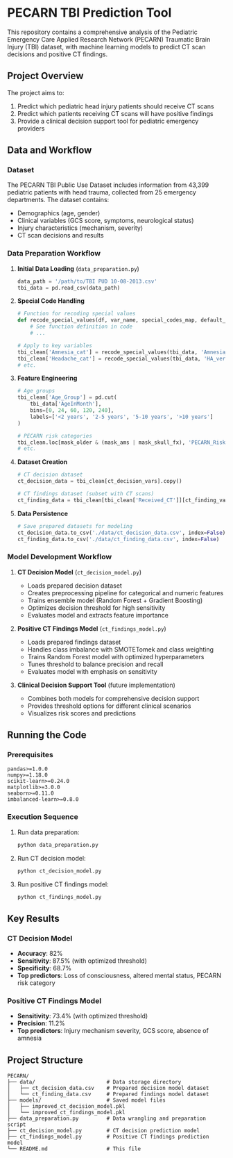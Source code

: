 # PECARN TBI Prediction Tool

This repository contains a comprehensive analysis of the Pediatric Emergency Care Applied Research Network (PECARN) Traumatic Brain Injury (TBI) dataset, with machine learning models to predict CT scan decisions and positive CT findings.

## Project Overview

The project aims to:
1. Predict which pediatric head injury patients should receive CT scans
2. Predict which patients receiving CT scans will have positive findings
3. Provide a clinical decision support tool for pediatric emergency providers

## Data and Workflow

### Dataset

The PECARN TBI Public Use Dataset includes information from 43,399 pediatric patients with head trauma, collected from 25 emergency departments. The dataset contains:

- Demographics (age, gender)
- Clinical variables (GCS score, symptoms, neurological status)
- Injury characteristics (mechanism, severity)
- CT scan decisions and results

### Data Preparation Workflow

1. **Initial Data Loading** (`data_preparation.py`)
   ```python
   data_path = '/path/to/TBI PUD 10-08-2013.csv'
   tbi_data = pd.read_csv(data_path)
   ```

2. **Special Code Handling**
   ```python
   # Function for recoding special values
   def recode_special_values(df, var_name, special_codes_map, default_na_value=np.nan):
       # See function definition in code
       # ...
   
   # Apply to key variables
   tbi_clean['Amnesia_cat'] = recode_special_values(tbi_data, 'Amnesia_verb', symptom_map)
   tbi_clean['Headache_cat'] = recode_special_values(tbi_data, 'HA_verb', symptom_map)
   # etc.
   ```

3. **Feature Engineering**
   ```python
   # Age groups
   tbi_clean['Age_Group'] = pd.cut(
       tbi_data['AgeInMonth'],
       bins=[0, 24, 60, 120, 240],
       labels=['<2 years', '2-5 years', '5-10 years', '>10 years']
   )
   
   # PECARN risk categories
   tbi_clean.loc[mask_older & (mask_ams | mask_skull_fx), 'PECARN_Risk'] = 'High risk'
   # etc.
   ```

4. **Dataset Creation**
   ```python
   # CT decision dataset
   ct_decision_data = tbi_clean[ct_decision_vars].copy()
   
   # CT findings dataset (subset with CT scans)
   ct_finding_data = tbi_clean[tbi_clean['Received_CT']][ct_finding_vars].copy()
   ```

5. **Data Persistence**
   ```python
   # Save prepared datasets for modeling
   ct_decision_data.to_csv('./data/ct_decision_data.csv', index=False)
   ct_finding_data.to_csv('./data/ct_finding_data.csv', index=False)
   ```

### Model Development Workflow

1. **CT Decision Model** (`ct_decision_model.py`)
   - Loads prepared decision dataset
   - Creates preprocessing pipeline for categorical and numeric features
   - Trains ensemble model (Random Forest + Gradient Boosting)
   - Optimizes decision threshold for high sensitivity
   - Evaluates model and extracts feature importance

2. **Positive CT Findings Model** (`ct_findings_model.py`)
   - Loads prepared findings dataset
   - Handles class imbalance with SMOTETomek and class weighting
   - Trains Random Forest model with optimized hyperparameters
   - Tunes threshold to balance precision and recall
   - Evaluates model with emphasis on sensitivity

3. **Clinical Decision Support Tool** (future implementation)
   - Combines both models for comprehensive decision support
   - Provides threshold options for different clinical scenarios
   - Visualizes risk scores and predictions

## Running the Code

### Prerequisites

```
pandas>=1.0.0
numpy>=1.18.0
scikit-learn>=0.24.0
matplotlib>=3.0.0
seaborn>=0.11.0
imbalanced-learn>=0.8.0
```

### Execution Sequence

1. Run data preparation:
   ```bash
   python data_preparation.py
   ```

2. Run CT decision model:
   ```bash
   python ct_decision_model.py
   ```

3. Run positive CT findings model:
   ```bash
   python ct_findings_model.py
   ```

## Key Results

### CT Decision Model
- **Accuracy**: 82%
- **Sensitivity**: 87.5% (with optimized threshold)
- **Specificity**: 68.7%
- **Top predictors**: Loss of consciousness, altered mental status, PECARN risk category

### Positive CT Findings Model
- **Sensitivity**: 73.4% (with optimized threshold)
- **Precision**: 11.2%
- **Top predictors**: Injury mechanism severity, GCS score, absence of amnesia

## Project Structure

```
PECARN/
├── data/                       # Data storage directory
│   ├── ct_decision_data.csv    # Prepared decision model dataset
│   └── ct_finding_data.csv     # Prepared findings model dataset
├── models/                     # Saved model files
│   ├── improved_ct_decision_model.pkl
│   └── improved_ct_findings_model.pkl
├── data_preparation.py         # Data wrangling and preparation script
├── ct_decision_model.py        # CT decision prediction model
├── ct_findings_model.py        # Positive CT findings prediction model
└── README.md                   # This file
```
